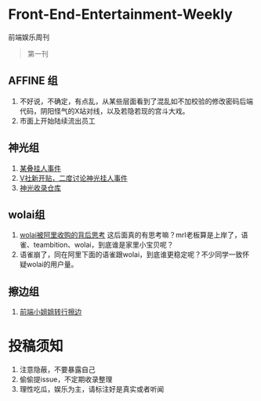 # Front-End-Entertainment-Weekly
前端娱乐周刊
> 第一刊
## AFFINE 组
1. 不好说，不确定，有点乱，从某些层面看到了混乱如不加校验的修改密码后端代码，阴阳怪气的X站对线，以及若隐若现的宫斗大戏。
2. 市面上开始陆续流出员工

## 神光组
1. [某叠挂人事件](https://juejin.cn/post/7291547336399552569)
2. [V社新开贴，二度讨论神光挂人事件](https://www.v2ex.com/t/985358#reply86)
3. [神光收录仓库](https://github.com/l28939279/god-light) 

## wolai组
1. [wolai被阿里收购的背后思考](https://sspai.com/post/78711) 这后面真的有思考嘛？mrl老板算是上岸了，语雀、teambition、wolai，到底谁是家里小宝贝呢？ 
2. 语雀崩了，同在阿里下面的语雀跟wolai，到底谁更稳定呢？不少同学一致怀疑wolai的用户量。

## 擦边组
1. [前端小姐姐转行擦边](https://github.com/fishdb/Front-End-Entertainment-Weekly/issues/1)
# 投稿须知
1. 注意隐蔽，不要暴露自己
2. 偷偷提issue，不定期收录整理
3. 理性吃瓜，娱乐为主，请标注好是真实或者听闻
